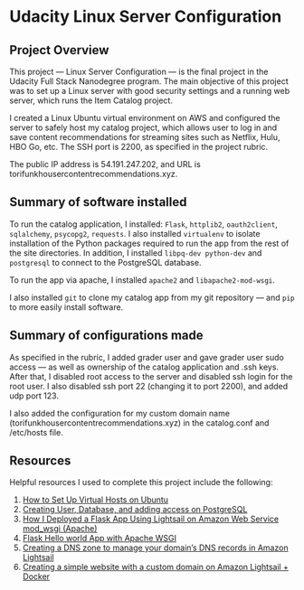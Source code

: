 # Udacity Linux Server Configuration
## Project Overview
This project — Linux Server Configuration — is the final project in the Udacity Full Stack Nanodegree program. The main objective of this project was to set up a Linux server with good security settings and a running web server, which runs the Item Catalog project.

I created a Linux Ubuntu virtual environment on AWS and configured the server to safely host my catalog project, which allows user to log in and save content recommendations for streaming sites such as Netflix, Hulu, HBO Go, etc. The SSH port is 2200, as specified in the project rubric. 

The public IP address is 54.191.247.202, and URL is torifunkhousercontentrecommendations.xyz. 

## Summary of software installed
To run the catalog application, I installed: `Flask`, `httplib2`, `oauth2client`, `sqlalchemy`, `psycopg2`, `requests`. I also installed `virtualenv` to isolate installation of the Python packages required to run the app from the rest of the site directories. In addition, I installed `libpq-dev python-dev` and `postgresql` to connect to the PostgreSQL database.

To run the app via apache, I installed `apache2` and `libapache2-mod-wsgi`.

I also installed `git` to clone my catalog app from my git repository — and `pip` to more easily install software.

## Summary of configurations made
As specified in the rubric, I added grader user and gave grader user sudo access — as well as ownership of the catalog application and .ssh keys. After that, I disabled root access to the server and disabled ssh login for the root user. I also disabled ssh port 22 (changing it to port 2200), and added udp port 123. 

I also added the configuration for my custom domain name (torifunkhousercontentrecommendations.xyz) in the catalog.conf and /etc/hosts file.

## Resources
Helpful resources I used to complete this project include the following:
1. [How to Set Up Virtual Hosts on Ubuntu](https://www.digitalocean.com/community/tutorials/how-to-set-up-apache-virtual-hosts-on-ubuntu-14-04-lts)
2. [Creating User, Database, and adding access on PostgreSQL](https://medium.com/coding-blocks/creating-user-database-and-adding-access-on-postgresql-8bfcd2f4a91e)
3. [How I Deployed a Flask App Using Lightsail on Amazon Web Service
mod_wsgi (Apache)](https://mudspringhiker.github.io/deploying-a-flask-web-app-on-lightsail-aws.html)
4. [Flask Hello world App with Apache WSGI](https://www.bogotobogo.com/python/Flask/Python_Flask_HelloWorld_App_with_Apache_WSGI_Ubuntu14.php)
5. [Creating a DNS zone to manage your domain’s DNS records in Amazon Lightsail](https://lightsail.aws.amazon.com/ls/docs/en_us/articles/lightsail-how-to-create-dns-entry)
6. [Creating a simple website with a custom domain on Amazon Lightsail + Docker](https://medium.com/@JoshuaTheMiller/creating-a-simple-website-with-a-custom-domain-on-amazon-lightsail-docker-86600f19273)
